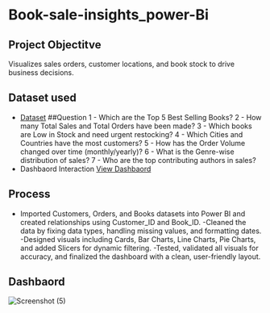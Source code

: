 # Book-sale-insights_power-Bi
## Project Objectitve
Visualizes sales orders, customer locations, and book stock to drive business decisions.
## Dataset used
- <a href="https://github.com/hussainbutt093/Book-sale-insights_power-Bi/blob/main/Book%20sales%20insights.pbix"> Dataset<a/>
##Question
1 - Which are the Top 5 Best Selling Books?
2 - How many Total Sales and Total Orders have been made?
3 - Which books are Low in Stock and need urgent restocking?
4 - Which Cities and Countries have the most customers?
5 - How has the Order Volume changed over time (monthly/yearly)?
6 - What is the Genre-wise distribution of sales?
7 - Who are the top contributing authors in sales?
-  Dashbaord Interaction <a href= "https://github.com/hussainbutt093/Book-sale-insights_power-Bi/blob/main/Screenshot%20(5).png">View Dashbaord<a/>
## Process
- Imported Customers, Orders, and Books datasets into Power BI and created relationships using Customer_ID and Book_ID.
-Cleaned the data by fixing data types, handling missing values, and formatting dates.
-Designed visuals including Cards, Bar Charts, Line Charts, Pie Charts, and added Slicers for dynamic filtering.
-Tested, validated all visuals for accuracy, and finalized the dashboard with a clean, user-friendly layout.
## Dashbaord
![Screenshot (5)](https://github.com/user-attachments/assets/38849e58-760f-4dd2-9120-dd9d183e3594)
